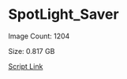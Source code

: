 # SpotLight_Saver

Image Count: 1204

Size: 0.817 GB

[Script Link](https://github.com/liuyal/Archive/blob/master/Python/Utilities/Miscellaneous/spotlight_saver.py)

